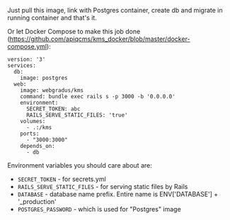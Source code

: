 Just pull this image, link with Postgres container, create db and migrate in running container and that's it.

Or let Docker Compose to make this job done (https://github.com/apiqcms/kms_docker/blob/master/docker-compose.yml):

```
version: '3'
services:
  db:
    image: postgres
  web:
    image: webgradus/kms
    command: bundle exec rails s -p 3000 -b '0.0.0.0'
    environment:
      SECRET_TOKEN: abc
      RAILS_SERVE_STATIC_FILES: 'true'
    volumes:
      - .:/kms
    ports:
      - "3000:3000"
    depends_on:
      - db
```

Environment variables you should care about are:
* `SECRET_TOKEN` - for secrets.yml
* `RAILS_SERVE_STATIC_FILES` - for serving static files by Rails
* `DATABASE` - database name prefix. Entire name is ENV['DATABASE'] + '_production'
* `POSTGRES_PASSWORD` - which is used for "Postgres" image
